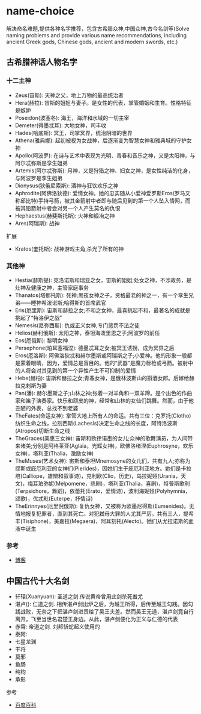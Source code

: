 # name-choice
解决命名难题,提供各种名字推荐，包含古希腊众神,中国众神,古今名剑等(Solve naming problems and provide various name recommendations, including ancient Greek gods, Chinese gods, ancient and modern swords, etc.)



## 古希腊神话人物名字

### 十二主神

- Zeus(宙斯): 天神之父，地上万物的最高统治者
- Hera(赫拉): 宙斯的姐姐与妻子。是女性的代表，掌管婚姻和生育。性格特征是嫉妒
- Poseidon(波塞冬): 海王，海洋和水域的一切主宰
- Demeter(得墨忒耳): 大地女神，司丰收
- Hades(哈底斯): 冥王，司掌冥界，统治阴暗的世界
- Athena(雅典娜): 起初被视为女战神，后逐渐变为智慧女神和雅典城的守护女神
- Apollo(阿波罗): 在诗与艺术中表现为光明、青春和音乐之神，又是太阳神，与阿尔忒弥斯是孪生姐弟
- Artemis(阿尔忒弥斯): 月神，又是狩猎之神、妇女之神，是女性纯洁的化身，与阿波罗是孪生姐弟
- Dionysus(狄俄尼索斯): 酒神与狂饮欢乐之神
- Aphrodite(阿佛洛狄德): 爱情女神。她的忠实随从小爱神爱罗斯Eros(罗马又称邱比特)手持弓箭，被其金箭射中者即与随后见到的第一个人坠入情网，而被其铅箭射中者会对另一个人产生莫名的仇恨
- Hephaestus(赫斐斯托斯): 火神和锻冶之神
- Ares(阿瑞斯): 战神

扩展
- Kratos(奎托斯): 战神游戏主角,杀光了所有的神

### 其他神
- Hestia(赫斯提): 克洛诺斯和瑞亚之女，宙斯的姐姐;处女之神，不涉政务，是灶神及健康之神，主管家庭事务
- Thanatos(塔那托斯): 死神;黑夜女神之子，资格最老的神之一，有一个孪生兄弟——睡神希泼诺斯;哈得斯的首席武官
- Eris(厄里斯): 宙斯和赫拉之女;不和之女神，最喜挑起不和，最著名的成就是挑起了“特洛伊之战”
- Nemesis(尼弥西斯): 仇或正义女神;专门惩罚不法之徒
- Helios(赫利俄斯): 太阳之神，泰坦海泼里恩之子;阿波罗的前任
- Eos(厄俄斯): 黎明女神
- Persephone(珀耳塞福涅): 德墨忒耳之女;被冥王诱拐，成为冥界之后
- Eros(厄洛斯): 阿佛洛狄忒和赫尔墨斯或阿瑞斯之子;小爱神。他的形象一般都是蒙着眼睛，因为，爱情总是盲目的。他的“武器”是魔力标枪或弓箭。被射中的人将会对其见到的第一个异性产生不可抑制的爱情
- Hebe(赫柏): 宙斯和赫拉之女;青春女神，是俄林波斯山的斟酒女郎。后嫁给赫拉克剌斯为妻
- Pan(潘): 赫尔墨斯之子;山林之神;张着一对羊角和一双羊蹄。是个出色的作曲家和笛子演奏家。快乐和顽皮的神，经常和山林的女仙们跳舞。然而，由于他丑陋的外表，总找不到老婆
- TheFates(命运女神): 掌管大地上所有人的命运。共有三位：克罗托(Clotho)纺织生命之线，拉刻西斯(Lachesis)决定生命之线的长度，阿特洛波斯(Atropos)切断生命之线
- TheGraces(美惠三女神): 宙斯和欧律诺墨的女儿;众神的歌舞演员，为人间带来诸美;分别是阿格莱亚(Aglaia，光辉女神)，欧佛洛绪涅(Euphrosyne，欢乐女神)，塔利亚(Thalia，激励女神)
- TheMuses(艺术女神): 宙斯和泰坦Mnemosyne的女儿们，共有九人;亦称为缪斯或庇厄利亚的女神们(Pierides)，因她们生于庇厄利亚地方。她们是卡拉培(Calliope，雄辩和叙事诗)，克利欧(Clio，历史)，乌拉妮娅(Urania，天文)，梅耳珀弥妮(Melpomene，悲剧)，塔利亚(Thalia，喜剧)，特普斯歌利(Terpsichore，舞蹈)，依蕾托(Erato，爱情诗)，波利海妮娅(Polyhymnia，颂歌)，优忒毗(Euterpe，抒情诗)
- TheErinnyes(厄里倪俄斯): 复仇女神，又被称为欧墨尼得斯(Eumenides)。无情地报复犯罪者，直到其死亡。对犯弑母大罪的人尤其严厉。共有三人，提希丰(Tisiphone)，美嘉拉(Megaera)，阿耳刻托(Alecto)。她们从尤拉诺斯的血液中诞生



### 参考
- [博客](https://www.cnblogs.com/junneyang/p/6409033.html)


## 中国古代十大名剑
- 轩辕(Xuanyuan): 圣道之剑.传说黄帝曾用此剑杀死蚩尤
- 湛卢(): 仁道之剑. 相传湛卢剑出炉之后，为越王所得，后传至越王勾践。因勾践战败，无奈之下把湛卢剑进贡给了吴王夫差。然而吴王无道，湛卢剑竟自行离开，飞至当世名君楚王身边。从此，湛卢剑便化为正义与仁德的代表
- 赤霄: 帝道之剑. 刘邦斩蛇起义使用的
- 泰阿:
- 七星龙渊
- 干将
- 莫邪
- 鱼肠
- 纯钧
- 承影

参考
- [百度百科](https://baike.baidu.com/item/%E5%8D%81%E5%A4%A7%E5%90%8D%E5%89%91/6414#1_9)